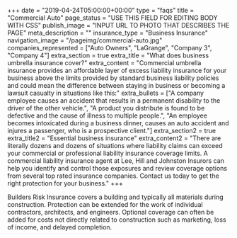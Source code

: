 +++
date = "2019-04-24T05:00:00+00:00"
type = "faqs"
title = "Commercial Auto"
page_status = "USE THIS FIELD FOR EDITING BODY WITH CSS"
publish_image = "INPUT URL TO PHOTO THAT DESCRIBES THE PAGE"
meta_description = ""
insurance_type = "Business Insurance"
navigation_image = "/pageimg/commercial-auto.jpg"
companies_represented = ["Auto Owners", "LaGrange", "Company 3", "Company 4"]
extra_section = true
extra_title = "What does business umbrella insurance cover?"
extra_content = "Commercial umbrella insurance provides an affordable layer of excess liability insurance for your business above the limits provided by standard business liability policies and could mean the difference between staying in business or becoming a lawsuit casualty in situations like this:"
extra_bullets = ["A company employee causes an accident that results in a permanent disability to the driver of the other vehicle.", "A product you distribute is found to be defective and the cause of illness to multiple people.", "An employee becomes intoxicated during a business dinner, causes an auto accident and injures a passenger, who is a prospective client."]
extra_section2 = true
extra_title2 = "Essential business insurance"
extra_content2 = "There are literally dozens and dozens of situations where liability claims can exceed your commercial or professional liability insurance coverage limits. A commercial liability insurance agent at Lee, Hill and Johnston Insurors can help you identify and control those exposures and review coverage options from several top rated insurance companies. Contact us today to get the right protection for your business."
+++

Builders Risk Insurance covers a building and typically all materials during construction. Protection can be extended for the work of individual contractors, architects, and engineers. Optional coverage can often be added for costs not directly related to construction such as marketing, loss of income, and delayed completion.